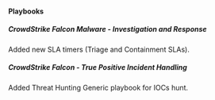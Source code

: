 #### Playbooks
##### CrowdStrike Falcon Malware - Investigation and Response
Added new SLA timers (Triage and Containment SLAs).
##### CrowdStrike Falcon - True Positive Incident Handling
Added Threat Hunting Generic playbook for IOCs hunt.